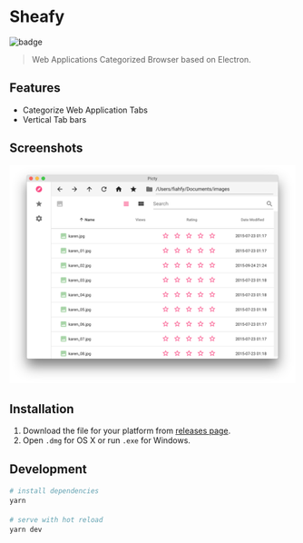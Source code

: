 # Sheafy

![badge](https://github.com/fiahfy/sheafy/workflows/Electron%20CI/badge.svg)

> Web Applications Categorized Browser based on Electron.

## Features

- Categorize Web Application Tabs
- Vertical Tab bars

## Screenshots

![screenshot](.github/img/screenshot1.png)

## Installation

1. Download the file for your platform from [releases page](https://github.com/fiahfy/sheafy/releases).
2. Open `.dmg` for OS X or run `.exe` for Windows.

## Development

```bash
# install dependencies
yarn

# serve with hot reload
yarn dev
```
